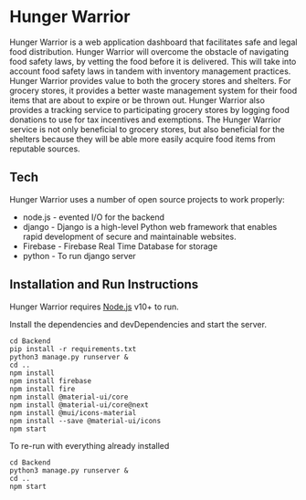 # Hunger Warrior

Hunger Warrior is a web application dashboard that facilitates safe and legal food distribution. Hunger Warrior will overcome the obstacle of navigating food safety laws, by vetting the food before it is delivered. This will take into account food safety laws in tandem with inventory management practices. Hunger Warrior provides value to both the grocery stores and shelters. For grocery stores, it provides a better waste management system for their food items that are about to expire or be thrown out. Hunger Warrior also provides a tracking service to participating grocery stores by logging food donations to use for tax incentives and exemptions. The Hunger Warrior service is not only beneficial to grocery stores, but also beneficial for the shelters because they will be able more easily acquire food items from reputable sources.

## Tech

Hunger Warrior uses a number of open source projects to work properly:

- node.js - evented I/O for the backend
- django - Django is a high-level Python web framework that enables rapid development of secure and maintainable websites.
- Firebase - Firebase Real Time Database for storage
- python - To run django server

## Installation and Run Instructions

Hunger Warrior requires [Node.js](https://nodejs.org/) v10+ to run.

Install the dependencies and devDependencies and start the server.

```
cd Backend
pip install -r requirements.txt
python3 manage.py runserver &
cd ..
npm install
npm install firebase
npm install fire
npm install @material-ui/core
npm install @material-ui/core@next
npm install @mui/icons-material
npm install --save @material-ui/icons
npm start
```

To re-run with everything already installed

```
cd Backend
python3 manage.py runserver &
cd ..
npm start
```


